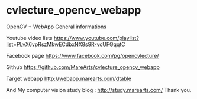 # cvlecture_opencv_webapp

OpenCV + WebApp General informations

Youtube video lists
https://www.youtube.com/playlist?list=PLvX6vpRszMkwECdbxNX8s9R-vcUFGqqtC

Facebook page 
https://www.facebook.com/pg/opencvlecture/ 

Github
https://github.com/MareArts/cvlecture_opencv_webapp

Target webapp
http://webapp.marearts.com/dtable

And  My computer vision study blog : http://study.marearts.com/
Thank you.


